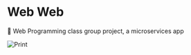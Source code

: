 # Web Web

🐸 Web Programming class group project, a microservices app

![Print](https://i.imgur.com/CYcNK8D.png)
